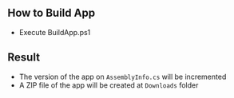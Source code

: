## How to Build App
- Execute BuildApp.ps1

## Result
- The version of the app on `AssemblyInfo.cs` will be incremented
- A ZIP file of the app will be created at `Downloads` folder
